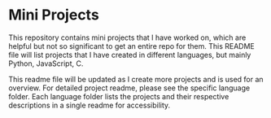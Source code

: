 # Mini Projects

This repository contains mini projects that I have worked on, which are helpful but not so significant to get an entire repo for them. This README file will list projects that I have created in different languages, but mainly Python, JavaScript, C.

This readme file will be updated as I create more projects and is used for an overview. For detailed project readme, please see the specific language folder. Each language folder lists the projects and their respective descriptions in a single readme for accessibility.
